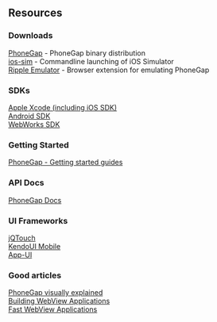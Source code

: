 ## Resources

### Downloads

[PhoneGap](http://phonegap.com/download) - PhoneGap binary distribution  
[ios-sim](https://github.com/phonegap/ios-sim) - Commandline launching of iOS Simulator  
[Ripple Emulator](https://chrome.google.com/webstore/detail/ripple-emulator-beta/geelfhphabnejjhdalkjhgipohgpdnoc) - Browser extension for emulating PhoneGap  

### SDKs

[Apple Xcode (including iOS SDK)](https://developer.apple.com/xcode/)  
[Android SDK](http://developer.android.com/sdk/index.html)  
[WebWorks SDK]()

### Getting Started

[PhoneGap - Getting started guides](http://docs.phonegap.com/en/2.2.0/guide_getting-started_index.md.html#Getting%20Started%20Guides)  


### API Docs

[PhoneGap Docs](http://docs.phonegap.com)

### UI Frameworks

[jQTouch](https://github.com/Senchalabs/jQTouch)  
[KendoUI Mobile](http://kendoui.com)  
[App-UI](http://triceam.github.com/app-UI) 

### Good articles

[PhoneGap visually explained](http://phonegap.com/2012/05/02/phonegap-explained-visually/)  
[Building WebView Applications](http://maxogden.com/building-webview-applications.html)  
[Fast WebView Applications](http://maxogden.com/fast-webview-applications.html)  


